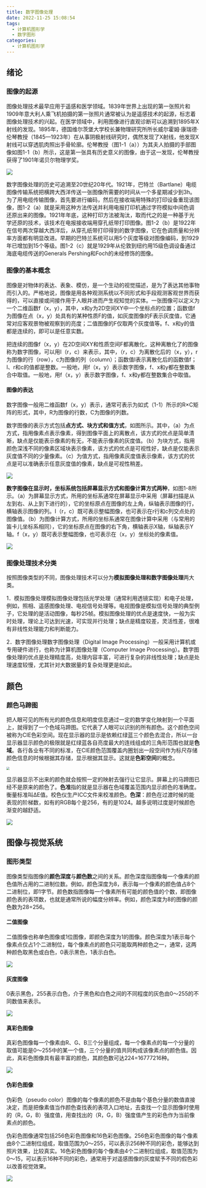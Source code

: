 ```yaml
---
title: 数字图像处理
date: 2022-11-25 15:08:54
tags:
  - 计算机图形学
  - 数字图形
categories:
  - 计算机图形学
---
```

## 绪论
### 图像的起源
图像处理技术最早应用于遥感和医学领域。1839年世界上出现的第一张照片和1909年意大利人乘飞机拍摄的第一张照片通常被认为是遥感技术的起源，标志着图像处理技术的兴起。在医学领域中，利用图像进行直观诊断可以追溯到1895年X射线的发现。1895年，德国维尔茨堡大学校长兼物理研究所所长威尔霍姆·康瑞德·伦琴教授（1845—1923年）在从事阴极射线研究时，偶然发现了X射线，他发现X射线可以穿透肌肉照出手骨轮廓。伦琴教授（图1-1（a））为其夫人拍摄的手部图像如图1-1（b）所示，这是第一张具有历史意义的图像，由于这一发现，伦琴教授获得了1901年诺贝尔物理学奖。

![](https://s2.loli.net/2022/11/25/YhsxOSz83XZq2NL.png)

数字图像处理的历史可追溯至20世纪20年代。1921年，巴特兰（Bartlane）电缆图像传输系统把横跨大西洋传送一张图像所需要的时间从一个多星期减少到3h。为了用电缆传输图像，首先要进行编码，然后在接收端用特殊的打印设备重现该图像，图1-2（a）就是采用这种方法传送并利用电报打印机通过字符模拟中间色调还原出来的图像。1921年年底，这种打印方法被淘汰，取而代之的是一种基于光学还原的技术，该技术在电报接收端用穿孔纸带打印图像。图1-2（b）是1922年在信号两次穿越大西洋后，从穿孔纸带打印得到的数字图像，它在色调质量和分辨率方面都有明显改进。早期的巴特兰系统可以用5个灰度等级对图像编码，到1929年已增加到15个等级。图1-2（c）就是1929年从伦敦到纽约用15级色调设备通过海底电缆传送的Generals Pershing和Foch的未经修饰的图像。

### 图像的基本概念
图像是对物体的表达、表象、模仿，是一个生动的视觉描述，是为了表达其他事物而引入的。严格地说，图像是用各种观测系统以不同形式和手段观测客观世界而获得的，可以直接或间接作用于人眼并进而产生视知觉的实体。一张图像可以定义为一个二维函数f（x，y），其中，x和y为2D空间XY中一个坐标点的位置；函数值f为图像在点（x，y）处具有的某种性质F的值，如灰度图像的F表示灰度值，它通常对应客观景物被观察到的亮度；二值图像的F仅取两个灰度值等。f、x和y的值都是连续的，即可以是任意实数。

把连续的图像f（x，y）在2D空间XY和性质空间F都离散化，这种离散化了的图像称为数字图像，可以用I（r，c）来表示，其中，（r，c）为离散化后的（x，y），r为图像的行（row），c为图像的列（column）；函数值I表示离散化后的函数值f；I、r和c的值都是整数。一般地，用f（x，y）表示数字图像，f、x和y都在整数集合中取值。一般地，用f（x，y）表示数字图像，f、x和y都在整数集合中取值。

#### 图像的表达
数字图像一般用二维函数f（x，y）表示，通常可表示为如式（1-1）所示的R×C矩阵的形式，其中，R为图像的行数，C为图像的列数。

数字图像的表示方式包括**点方式、块方式和值方式**，如图所示。其中，（a）为点方式，指用像素点表示像素，得到图像平面上的离散点，该方式的优点是简单清晰，缺点是仅能表示像素的有无，不能表示像素的灰度值。（b）为块方式，指用颜色深浅不同的像素区域块表示像素，该方式的优点是可视性好，缺点是仅能表示灰度值不同的少量像素。（c）为值方式，指用像素灰度值表示像素，该方式的优点是可以准确表示任意灰度值的像素，缺点是可视性稍差。

![](https://s2.loli.net/2022/11/25/vpVg3ZdluM4JAfX.png)

**数字图像在显示时，坐标系统包括屏幕显示方式和图像计算方式两种**，如图1-8所示。（a）为屏幕显示方式，所用的坐标系通常在屏幕显示中采用（屏幕扫描是从左到右、从上到下进行的），它的坐标原点在图像的左上角，纵轴表示图像的行，横轴表示图像的列。I（r，c）既可表示整幅图像，也可表示在r行和c列交点处的图像值。（b）为图像计算方式，所用的坐标系通常在图像计算中采用（与常用的笛卡儿坐标系相同），它的坐标原点在图像的右下角，横轴表示X轴，纵轴表示Y轴。f（x，y）既可表示整幅图像，也可表示在（x，y）坐标处的像素值。

![](https://s2.loli.net/2022/11/25/dkSsIJ8K4w9n5TB.png)

### 图像处理技术分类

按照图像类型的不同，图像处理技术可以分为**模拟图像处理和数字图像处理**两大类。

1．模拟图像处理模拟图像处理包括光学处理（通常利用透镜实现）和电子处理，例如，照相、遥感图像处理、电视信号处理等。电视图像是模拟信号处理的典型例子，它处理的是活动图像，每秒25帧。模拟图像处理的优点是速度快，一般为实时处理，理论上可达到光速，可实现并行处理；缺点是精度较差，灵活性差，很难有非线性处理能力和判断能力。

2．数字图像处理数字图像处理（Digital Image Processing）一般采用计算机或专用硬件进行，也称为计算机图像处理（Computer Image Processing）。数字图像处理的优点是处理精度高，处理内容丰富，可进行复杂的非线性处理；缺点是处理速度较慢，尤其针对大数据量的复杂处理更是如此。

## 颜色
### 颜色马蹄图
把人眼可见的所有光的颜色信息和明度信息通过一定的数学变化映射到一个平面上，就得到了一个色域马蹄图。它代表了人眼可以识别的所有颜色。这个颜色空间被称为CIE色彩空间。现在显示器的显示是依赖红绿蓝三个颜色去混合，所以一台显示器显示颜色的极限就是红绿蓝各自亮度最大的连线组成的三角形范围也就是**色域**。各行各业有不同的标准，在CIE颜色范围覆盖内圈划出一段空间作为标尺存储颜色信息的时候根据其存储，显示根据其显示。这就是**色彩空间**的概念。

<img src="https://s2.loli.net/2022/11/25/NfDJy79Kd4mu6LO.png" style="zoom:50%;" />


显示器显示不出来的颜色就会按照一定的映射去强行让它显示。屏幕上的马蹄图已经不是原来的颜色了。**色准**指的就是显示器在色域覆盖范围内显示颜色的准确度。衡量标准叫∆E值。校色仪生产ICC文件来校准颜色。**色深**：颜色在过渡时候的能表现的阶梯数，如有的RGB每个是256，有的是1024。越多说明过度是时候颜色渐变的越舒适。

![](https://s2.loli.net/2022/11/25/A7Q6PXBJVHp4ML1.png)

## 图像与视觉系统
### 图形类型
图像类型指图像的**颜色深度**与**颜色数**之间的关系。颜色深度指图像每一个像素的颜色值所占用的二进制位数。例如，颜色深度为8，表示每一个像素的颜色值占8个二进制位，即1字节。颜色数指图像每一个像素所有可能的颜色值的个数，即图像颜色表的表项数，也就是通常所说的幅度分辨率。例如，颜色深度为8的图像的颜色数为28=256。

#### 二值图像
二值图像也称单色图像或1位图像，即颜色深度为1的图像。颜色深度为1表示每个像素点仅占1个二进制位，每个像素点的颜色只可能取两种颜色之一，通常，这两种颜色取黑色或白色，0表示黑色，1表示白色。

![](https://s2.loli.net/2022/11/25/ipoGVqPDAczZKx6.png)

#### 灰度图像
0表示黑色，255表示白色，介于黑色和白色之间的不同程度的灰色由0～255的不同数值来表示。

![](https://s2.loli.net/2022/11/25/xA1zup5P4ZWCOlm.png)




#### 真彩色图像
真彩色图像每一个像素由R、G、B三个分量组成，每一个像素点的每一个分量的取值可能是0～255中的某一个值，三个分量的值共同构成该像素点的颜色值。因此，真彩色图像具有最丰富的颜色，其颜色数可达224=16777216种。

![](https://s2.loli.net/2022/11/25/b7HR1pMc9P2YOvS.png)

#### 伪彩色图像
伪彩色（pseudo color）图像的每个像素的颜色不是由每个基色分量的数值直接决定，而是把像素值当作颜色查找表的表项入口地址，去查找一个显示图像时使用的（R，G，B）强度值，用查找出的（R，G，B）强度值产生的彩色作为当前像素点的颜色。

伪彩色图像通常包括256色彩色图像和16色彩色图像。256色彩色图像的每个像素由8个二进制位组成，取值范围为0～255，可以表示256种不同的彩色，能够达到照片效果，比较真实。16色彩色图像的每个像素由4个二进制位组成，取值范围为0～15，可以表示16种不同的彩色，通常用于对遥感图像的灰度赋予不同的假色彩以改善视觉效果。

![](https://s2.loli.net/2022/11/25/GhcBkdL2xZyQ6vH.png)
